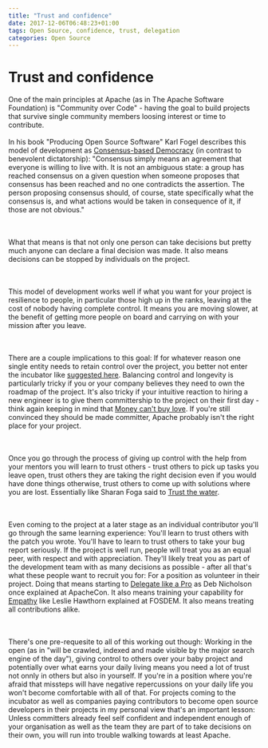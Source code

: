 ```yaml
---
title: "Trust and confidence"
date: 2017-12-06T06:48:23+01:00
tags: Open Source, confidence, trust, delegation
categories: Open Source
---
```


# Trust and confidence


One of the main principles at Apache (as in The Apache Software Foundation) is
"Community over Code" - having the goal to build projects that survive
single community members loosing interest or time to contribute.
<br><br>
In his book "Producing Open Source Software" Karl Fogel describes this model of
development as <a
href="http://producingoss.com/en/producingoss.html#consensus-democracy">Consensus-based
Democracy</a> (in contrast to benevolent dictatorship):
"Consensus simply means an agreement that everyone is willing to live with. It
is not an ambiguous state: a group has reached consensus on a given question
when someone proposes that consensus has been reached and no one contradicts the
assertion. The person proposing consensus should, of course, state specifically
what the consensus is, and what actions would be taken in consequence of it, if
those are not obvious."

<br><br>
What that means is that not only one person can take decisions but pretty much
anyone can declare a final decision was made. It also means decisions can be 
stopped by individuals on the project.

<br><br>
This model of development works well if what you want for your project is
resilience to people, in particular those high up in the ranks, leaving 
at the cost of nobody having complete control. It means you are moving slower,
at the benefit of getting more people on board and carrying on with your mission
after you leave.

<br><br>
There are a couple implications to this goal: If for whatever reason one single
entity needs to retain control over the project, you better not enter the
incubator like <a
href="https://lists.apache.org/thread.html/14f2b7eee6d80fe1757249f17b20c869a0f0abaedc62bff31aef8603@%3Cdev.community.apa
che.org%3E">suggested
here</a>. Balancing control and longevity is particularly tricky if you or your
company believes they need to own the roadmap of the project. It's also tricky
if your intuitive reaction to hiring a new engineer is to give them
committership to the project on their first day - think again keeping in mind
that <a href="http://producingoss.com/en/producingoss.html#money-vs-love">Money
can't buy love</a>. If you're still convinced they should be made committer,
Apache probably isn't the right place for your project.

<br><br>
Once you go through the process of giving up control with the help from your
mentors you will learn to trust others - trust others to pick up tasks you leave
open, trust others they are taking the right decision even if you would have
done things otherwise, trust others to come up with solutions where you are
lost. Essentially like Sharan Foga said to <a
href="https://www.youtube.com/watch?v=n3Un8sTyszI&t=437s">Trust the water</a>.

<br><br>
Even coming to the project at a later stage as an individual contributor you'll
go through the same learning experience: You'll learn to trust others with the
patch you wrote. You'll have to learn to trust others to take your bug report
seriously. If the project is well run, people will treat you as an equal peer,
with respect and with appreciation. They'll likely treat you as part of the
development team with as many decisions as possible - after all that's what
these people want to recruit you for: For a position as volunteer in their
project. Doing that means starting to <a
href="https://www.youtube.com/watch?v=h3MPewsk5PU">Delegate like a Pro</a> as
Deb Nicholson once explained at ApacheCon. It also means training your
capability for <a
href="https://www.youtube.com/watch?v=LgB1s3buccI">Empathy</a> like Leslie
Hawthorn explained at FOSDEM. It also means treating all contributions alike.

<br><br>
There's one pre-requesite to all of this working out though: Working in the open
(as in "will be crawled, indexed and made visible by the major search engine of
the day"), giving control to others over your baby project and potentially over
what earns your daily living means you need a lot of trust not onnly in others
but also in yourself. If you're in a position where you're afraid that missteps
will have negative repercussions on your daily life you won't become comfortable
with all of that. For projects coming to the incubator as well as companies
paying contributors to become open source developers in their projects in my
personal view that's an important lesson: Unless committers already feel self
confident and independent enough of your organisation as well as the team they are part
of to take decisions on their own, you will run into trouble walking towards
at least Apache.


